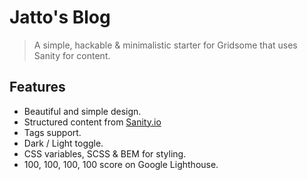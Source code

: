 # Jatto's Blog

> A simple, hackable & minimalistic starter for Gridsome that uses Sanity for content.

## Features

- Beautiful and simple design.
- Structured content from [Sanity.io](https://www.sanity.io)
- Tags support.
- Dark / Light toggle.
- CSS variables, SCSS & BEM for styling.
- 100, 100, 100, 100 score on Google Lighthouse.
